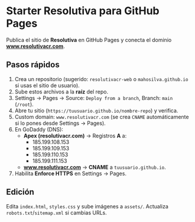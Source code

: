 # Starter Resolutiva para GitHub Pages

Publica el sitio de **Resolutiva** en GitHub Pages y conecta el dominio **www.resolutivacr.com**.

## Pasos rápidos
1) Crea un repositorio (sugerido: `resolutivacr-web` o `mahosilva.github.io` si usas el sitio de usuario).
2) Sube estos archivos a la **raíz** del repo.
3) Settings → Pages → Source: `Deploy from a branch`, Branch: `main` (`/root`).
4) Abre tu sitio (`https://tuusuario.github.io/nombre-repo`) y verifica.
5) Custom domain: `www.resolutivacr.com` (se crea `CNAME` automáticamente si lo pones desde Settings → Pages).
6) En GoDaddy (DNS):
   - **Apex (resolutivacr.com)** → Registros **A** a:
     - 185.199.108.153
     - 185.199.109.153
     - 185.199.110.153
     - 185.199.111.153
   - **www.resolutivacr.com** → **CNAME** a `tuusuario.github.io`.
7) Habilita **Enforce HTTPS** en Settings → Pages.

## Edición
Edita `index.html`, `styles.css` y sube imágenes a `assets/`. Actualiza `robots.txt`/`sitemap.xml` si cambias URLs.
